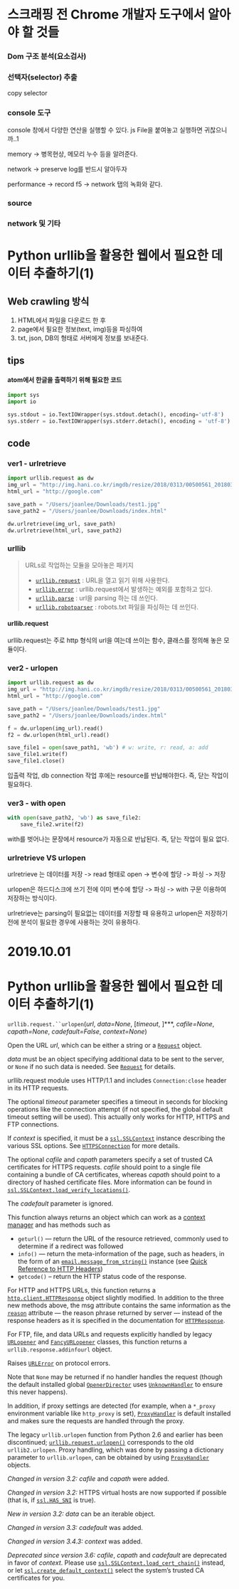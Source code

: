 # 스크래핑 전 Chrome 개발자 도구에서 알아야 할 것들

### Dom 구조 분석(요소검사)

### 선택자(selector) 추출

copy selector

### console 도구

console 창에서 다양한 연산을 실행할 수 있다. js File을 붙여놓고 실행하면 귀찮으니까..1

memory -> 병목현상, 메모리 누수 등을 알려준다.

network -> preserve log를 반드시 알아두자

performance -> record f5 -> network 탭의 녹화와 같다.

### source 

### network 및 기타



# Python urllib을 활용한 웹에서 필요한 데이터 추출하기(1)

## Web crawling 방식

1. HTML에서 파일을 다운로드 한 후
2. page에서 필요한 정보(text, img)등을 파싱하여 
3. txt, json, DB의 형태로 서버에게 정보를 보내준다.



## tips

#### atom에서 한글을 출력하기 위해 필요한 코드

```python
import sys
import io

sys.stdout = io.TextIOWrapper(sys.stdout.detach(), encoding='utf-8')
sys.stderr = io.TextIOWrapper(sys.stderr.detach(), encoding = 'utf-8')
```



## code

### ver1 - urlretrieve

```python
import urllib.request as dw
img_url = "http://img.hani.co.kr/imgdb/resize/2018/0313/00500561_20180313.JPG"
html_url = "http://google.com"

save_path = "/Users/joanlee/Downloads/test1.jpg"
save_path2 = "/Users/joanlee/Downloads/index.html"

dw.urlretrieve(img_url, save_path)
dw.urlretrieve(html_url, save_path2)
```

### urllib

>  URLs로 작업하는 모듈을 모아놓은 패키지
>
> - [`urllib.request`](https://docs.python.org/3/library/urllib.request.html#module-urllib.request) : URL을 열고 읽기 위해 사용한다.
> - [`urllib.error`](https://docs.python.org/3/library/urllib.error.html#module-urllib.error) : urllib.request에서 발생하는 예외를 포함하고 있다.
> - [`urllib.parse`](https://docs.python.org/3/library/urllib.parse.html#module-urllib.parse) : url을 parsing 하는 데 쓰인다.
> - [`urllib.robotparser`](https://docs.python.org/3/library/urllib.robotparser.html#module-urllib.robotparser) : robots.txt 파일을 파싱하는 데 쓰인다.

#### urllib.request

urllib.request는 주로 http 형식의 url을 여는데 쓰이는 함수, 클래스를 정의해 놓은 모듈이다.



### ver2 - urlopen

```python
import urllib.request as dw
img_url = "http://img.hani.co.kr/imgdb/resize/2018/0313/00500561_20180313.JPG"
html_url = "http://google.com"

save_path = "/Users/joanlee/Downloads/test1.jpg"
save_path2 = "/Users/joanlee/Downloads/index.html"

f = dw.urlopen(img_url).read()
f2 = dw.urlopen(html_url).read()

save_file1 = open(save_path1, 'wb') # w: write, r: read, a: add
save_file1.write(f)
save_file1.close()
```

입출력 작업, db connection 작업 후에는 resource를 반납해야한다. 즉, 닫는 작업이 필요하다.



### ver3 - with open

```python
with open(save_path2, 'wb') as save_file2:
    save_file2.write(f2)
```

with를 벗어나는 문장에서 resource가 자동으로 반납된다. 즉, 닫는 작업이 필요 없다.





### urlretrieve VS urlopen

urlretrieve 는 데이터를 저장 -> read 형태로 open -> 변수에 할당 -> 파싱 -> 저장

urlopen은 하드디스크에 쓰기 전에 이미 변수에 할당 -> 파싱 -> with 구문 이용하여 저장하는 방식이다.

urlretrieve는 parsing이 필요없는 데이터를 저장할 때 유용하고 urlopen은 저장하기 전에 분석이 필요한 경우에 사용하는 것이 유용하다.



# 2019.10.01

# Python urllib을 활용한 웹에서 필요한 데이터 추출하기(1)

`urllib.request.``urlopen`(*url*, *data=None*, [*timeout*, ]***, *cafile=None*, *capath=None*, *cadefault=False*, *context=None*)

Open the URL *url*, which can be either a string or a [`Request`](https://docs.python.org/3/library/urllib.request.html#urllib.request.Request) object.

*data* must be an object specifying additional data to be sent to the server, or `None` if no such data is needed. See [`Request`](https://docs.python.org/3/library/urllib.request.html#urllib.request.Request) for details.

urllib.request module uses HTTP/1.1 and includes `Connection:close` header in its HTTP requests.

The optional *timeout* parameter specifies a timeout in seconds for blocking operations like the connection attempt (if not specified, the global default timeout setting will be used). This actually only works for HTTP, HTTPS and FTP connections.

If *context* is specified, it must be a [`ssl.SSLContext`](https://docs.python.org/3/library/ssl.html#ssl.SSLContext) instance describing the various SSL options. See [`HTTPSConnection`](https://docs.python.org/3/library/http.client.html#http.client.HTTPSConnection) for more details.

The optional *cafile* and *capath* parameters specify a set of trusted CA certificates for HTTPS requests. *cafile* should point to a single file containing a bundle of CA certificates, whereas *capath* should point to a directory of hashed certificate files. More information can be found in [`ssl.SSLContext.load_verify_locations()`](https://docs.python.org/3/library/ssl.html#ssl.SSLContext.load_verify_locations).

The *cadefault* parameter is ignored.

This function always returns an object which can work as a [context manager](https://docs.python.org/3/glossary.html#term-context-manager) and has methods such as

- `geturl()` — return the URL of the resource retrieved, commonly used to determine if a redirect was followed
- `info()` — return the meta-information of the page, such as headers, in the form of an [`email.message_from_string()`](https://docs.python.org/3/library/email.parser.html#email.message_from_string) instance (see [Quick Reference to HTTP Headers](http://jkorpela.fi/http.html))
- `getcode()` – return the HTTP status code of the response.

For HTTP and HTTPS URLs, this function returns a [`http.client.HTTPResponse`](https://docs.python.org/3/library/http.client.html#http.client.HTTPResponse) object slightly modified. In addition to the three new methods above, the msg attribute contains the same information as the [`reason`](https://docs.python.org/3/library/http.client.html#http.client.HTTPResponse.reason) attribute — the reason phrase returned by server — instead of the response headers as it is specified in the documentation for [`HTTPResponse`](https://docs.python.org/3/library/http.client.html#http.client.HTTPResponse).

For FTP, file, and data URLs and requests explicitly handled by legacy [`URLopener`](https://docs.python.org/3/library/urllib.request.html#urllib.request.URLopener) and [`FancyURLopener`](https://docs.python.org/3/library/urllib.request.html#urllib.request.FancyURLopener) classes, this function returns a `urllib.response.addinfourl` object.

Raises [`URLError`](https://docs.python.org/3/library/urllib.error.html#urllib.error.URLError) on protocol errors.

Note that `None` may be returned if no handler handles the request (though the default installed global [`OpenerDirector`](https://docs.python.org/3/library/urllib.request.html#urllib.request.OpenerDirector) uses [`UnknownHandler`](https://docs.python.org/3/library/urllib.request.html#urllib.request.UnknownHandler) to ensure this never happens).

In addition, if proxy settings are detected (for example, when a `*_proxy` environment variable like `http_proxy` is set), [`ProxyHandler`](https://docs.python.org/3/library/urllib.request.html#urllib.request.ProxyHandler) is default installed and makes sure the requests are handled through the proxy.

The legacy `urllib.urlopen` function from Python 2.6 and earlier has been discontinued; [`urllib.request.urlopen()`](https://docs.python.org/3/library/urllib.request.html#urllib.request.urlopen) corresponds to the old `urllib2.urlopen`. Proxy handling, which was done by passing a dictionary parameter to `urllib.urlopen`, can be obtained by using [`ProxyHandler`](https://docs.python.org/3/library/urllib.request.html#urllib.request.ProxyHandler) objects.

*Changed in version 3.2:* *cafile* and *capath* were added.

*Changed in version 3.2:* HTTPS virtual hosts are now supported if possible (that is, if [`ssl.HAS_SNI`](https://docs.python.org/3/library/ssl.html#ssl.HAS_SNI) is true).

*New in version 3.2:* *data* can be an iterable object.

*Changed in version 3.3:* *cadefault* was added.

*Changed in version 3.4.3:* *context* was added.

*Deprecated since version 3.6:* *cafile*, *capath* and *cadefault* are deprecated in favor of *context*. Please use [`ssl.SSLContext.load_cert_chain()`](https://docs.python.org/3/library/ssl.html#ssl.SSLContext.load_cert_chain) instead, or let [`ssl.create_default_context()`](https://docs.python.org/3/library/ssl.html#ssl.create_default_context) select the system’s trusted CA certificates for you.